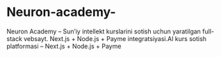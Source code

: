 # Neuron-academy-
Neuron Academy – Sun’iy intellekt kurslarini sotish uchun yaratilgan full-stack vebsayt. Next.js + Node.js + Payme integratsiyasi.AI kurs sotish platformasi – Next.js + Node.js + Payme
